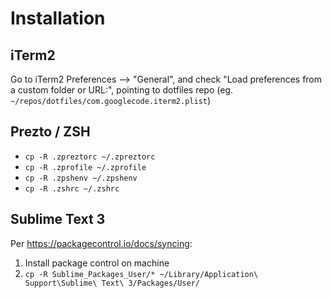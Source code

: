Installation
=============

## iTerm2
Go to iTerm2 Preferences --> "General", and check "Load preferences from a custom folder or URL:",
pointing to dotfiles repo (eg. `~/repos/dotfiles/com.googlecode.iterm2.plist`)

## Prezto / ZSH
- `cp -R .zpreztorc ~/.zpreztorc`
- `cp -R .zprofile ~/.zprofile`
- `cp -R .zpshenv ~/.zpshenv`
- `cp -R .zshrc ~/.zshrc`

## Sublime Text 3
Per https://packagecontrol.io/docs/syncing:
1. Install package control on machine
2. `cp -R Sublime_Packages_User/* ~/Library/Application\ Support\Sublime\ Text\ 3/Packages/User/`